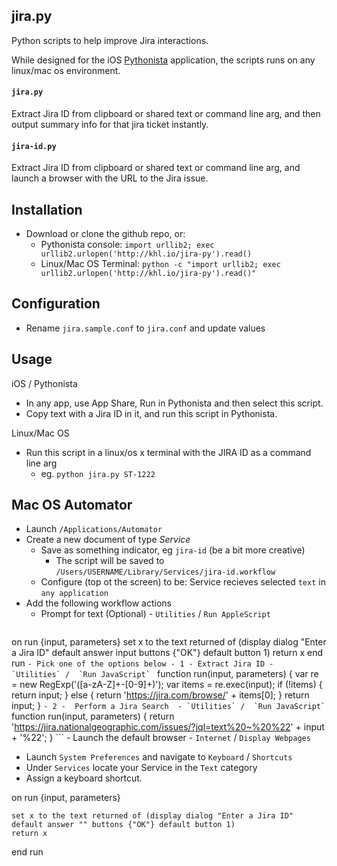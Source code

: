 ## jira.py

Python scripts to help improve Jira interactions.

While designed for the iOS [Pythonista](http://omz-software.com/pythonista/) application, the scripts runs on any linux/mac os environment.

#### `jira.py`

Extract Jira ID from clipboard or shared text or command line arg,
and then output summary info for that jira ticket instantly.

#### `jira-id.py`

Extract Jira ID from clipboard or shared text or command line arg,
and launch a browser with the URL to the Jira issue.

## Installation

- Download or clone the github repo, or:
  - Pythonista console: `import urllib2; exec urllib2.urlopen('http://khl.io/jira-py').read()`
  - Linux/Mac OS Terminal: `python -c "import urllib2; exec urllib2.urlopen('http://khl.io/jira-py').read()"`

## Configuration

- Rename `jira.sample.conf` to `jira.conf` and update values

## Usage

iOS / Pythonista
- In any app, use App Share, Run in Pythonista and then select this script.
- Copy text with a Jira ID in it, and run this script in Pythonista.

Linux/Mac OS
- Run this script in a linux/os x terminal with the JIRA ID as a command line arg
    - eg. `python jira.py ST-1222`

## Mac OS Automator

- Launch `/Applications/Automator`
- Create a new document of type *Service*
    - Save as something indicator, eg `jira-id` (be a bit more creative)
        - The script will be saved to `/Users/USERNAME/Library/Services/jira-id.workflow`
    - Configure (top ot the screen) to be: Service recieves selected `text` in `any application`
- Add the following workflow actions
    - Prompt for text (Optional) - `Utilities` / `Run AppleScript`
	```
on run {input, parameters}
    set x to the text returned of (display dialog "Enter a Jira ID" default answer input buttons {"OK"} default button 1)
    return x
end run
	```
    - Pick one of the options below
    	- 1 - Extract Jira ID
    	    - `Utilities` /  `Run JavaScript` 
	        ```
function run(input, parameters) {
	var re = new RegExp('([a-zA-Z]+-[0-9]+)');
	var items = re.exec(input);
	if (!items) {
		return input;
	} else {
		return 'https://jira.com/browse/' + items[0];
	}
	return input;
}
	        ```
        - 2 -  Perform a Jira Search 
	        - `Utilities` /  `Run JavaScript`
	        ```
function run(input, parameters) {
	return 'https://jira.nationalgeographic.com/issues/?jql=text%20~%20%22' + input + '%22';
}
	        ```
    - Launch the default browser - `Internet` / `Display Webpages`
- Launch `System Preferences` and navigate to `Keyboard` / `Shortcuts`
- Under `Services` locate your Service in the `Text` category
- Assign a keyboard shortcut.


on run {input, parameters}

    set x to the text returned of (display dialog "Enter a Jira ID" default answer "" buttons {"OK"} default button 1)
    return x
end run
